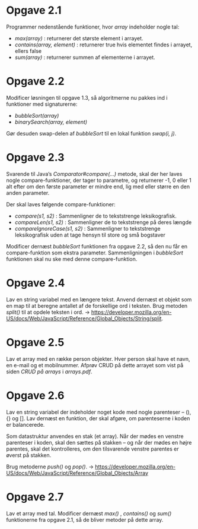 # Opgave 2.1

Programmer nedenstående funktioner, hvor _array_ indeholder nogle tal:

- _max(array)_ : returnerer det største element i arrayet.
- _contains(array, element)_ : returnerer true hvis elementet findes i arrayet, ellers false
- _sum(array)_ : returnerer summen af elementerne i arrayet.

# Opgave 2.2

Modificer løsningen til opgave 1.3, så algoritmerne nu pakkes ind i funktioner med signaturerne:

- _bubbleSort(array)_
- _binarySearch(array, element)_

Gør desuden swap-delen af _bubbleSort_ til en lokal funktion _swap(i, j)_.

# Opgave 2.3

Svarende til Java’s _Comparator#compare(...)_ metode, skal der her laves nogle compare-funktioner, der tager to parametre, og returnerer -1, 0 eller 1 alt efter om den første parameter er mindre end, lig med eller større en den anden parameter.

Der skal laves følgende compare-funktioner:

- _compare(s1, s2)_ : Sammenligner de to tekststrenge leksikografisk.
- _compareLen(s1, s2)_ : Sammenligner de to tekststrenge på deres længde
- _compareIgnoreCase(s1, s2)_ : Sammenligner to tekststrenge leksikografisk uden at tage hensyn til store og små bogstaver

Modificer dernæst _bubbleSort_ funktionen fra opgave 2.2, så den nu får en compare-funktion som ekstra parameter. 
Sammenligningen i _bubbleSort_ funktionen skal nu ske med denne compare-funktion.

# Opgave 2.4

Lav en string variabel med en længere tekst.
Anvend dernæst et objekt som en map til at beregne antallet af de forskellige ord i teksten.
Brug metoden _split()_ til at opdele teksten i ord.
→ https://developer.mozilla.org/en-US/docs/Web/JavaScript/Reference/Global_Objects/String/split.

# Opgave 2.5

Lav et array med en række person objekter.
Hver person skal have et navn, en e-mail og et mobilnummer.
Afprøv CRUD på dette arrayet som vist på siden _CRUD på arrays_ i _arrays.pdf_.

# Opgave 2.6

Lav en string variabel der indeholder noget kode med nogle parenteser – (), {} og [].
Lav dernæst en funktion, der skal afgøre, om parenteserne i koden er balancerede.

Som datastruktur anvendes en stak (et array). Når der mødes en venstre parenteser i koden, skal den
sættes på stakken – og når der mødes en højre parentes, skal det kontrolleres, om den tilsvarende venstre parentes er øverst på stakken. 

Brug metoderne _push()_ og _pop()_.
→ https://developer.mozilla.org/en-US/docs/Web/JavaScript/Reference/Global_Objects/Array

# Opgave 2.7

Lav et array med tal.
Modificer dernæst _max()_ , _contains()_ og _sum()_ funktionerne fra opgave 2.1, så de bliver metoder på dette array.

